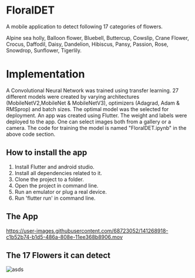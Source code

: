 # FloralDET

A mobile application to detect following 17 categories of flowers.

Alpine sea holly,
Balloon flower,
Bluebell,
Buttercup,
Cowslip,
Crane Flower,
Crocus,
Daffodil,
Daisy,
Dandelion,
Hibiscus,
Pansy,
Passion,
Rose,
Snowdrop,
Sunflower,
Tigerlily.

# Implementation
 A Convolutional Neural Network was trained using transfer learning. 
27 different models were created by varying architectures (MobileNetV2,MobileNet & MobileNetV3), optimizers (Adagrad, Adam & RMSprop) and batch sizes. The optimal model was the selected for deployment. An app was created using Flutter. The weight and labels were deployed to the app. One can select images both from a gallery or a camera. The code for training the model is named "FloralDET.ipynb" in the above code section.

## How to install the app ##

1. Install Flutter and android studio.
2. Install all dependencies related to it.
3. Clone the project to a folder.
4. Open the project in command line.
5. Run an emulator or plug a real device.
6. Run 'flutter run' in command line.


## The App

https://user-images.githubusercontent.com/68723052/141268918-c1b52b74-b1d5-486a-808e-11ee368b8906.mov


## The 17 Flowers it can detect

![asds](https://user-images.githubusercontent.com/68723052/123532858-a4e7f880-d730-11eb-9359-bf37be5828f2.PNG)



